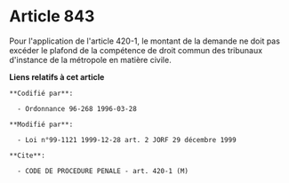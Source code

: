 # Article 843

Pour l'application de l'article 420-1, le montant de la demande ne doit pas excéder le plafond de la compétence de droit
commun des tribunaux d'instance de la métropole en matière civile.

**Liens relatifs à cet article**

	**Codifié par**:

	  - Ordonnance 96-268 1996-03-28

	**Modifié par**:

	  - Loi n°99-1121 1999-12-28 art. 2 JORF 29 décembre 1999

	**Cite**:

	  - CODE DE PROCEDURE PENALE - art. 420-1 (M)

